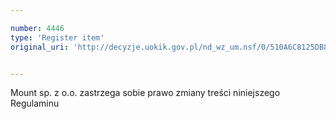 ```yaml
---

number: 4446
type: 'Register item'
original_uri: 'http://decyzje.uokik.gov.pl/nd_wz_um.nsf/0/510A6C8125DB8927C1257B490027CF57?OpenDocument'


---
```


Mount sp. z o.o. zastrzega sobie prawo zmiany treści niniejszego Regulaminu
